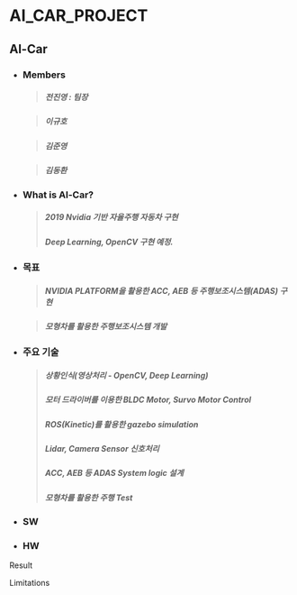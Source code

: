 # AI_CAR_PROJECT

## Al-Car

* ### Members

  > ##### 전진영 : 팀장

  > ##### 이규호

  > ##### 김준영 

  > ##### 김동환 


* ### What is Al-Car?

  > ##### 2019 Nvidia 기반 자율주행 자동차 구현
  > ##### Deep Learning, OpenCV 구현 예정.

* ### 목표

  > ##### NVIDIA PLATFORM을 활용한 ACC, AEB 등 주행보조시스템(ADAS) 구현

  > ##### 모형차를 활용한 주행보조시스템 개발

* ### 주요 기술
  > ##### 상황인식(영상처리 - OpenCV, Deep Learning)
  > ##### 모터 드라이버를 이용한 BLDC Motor, Survo Motor Control
  > ##### ROS(Kinetic)를 활용한 gazebo simulation
  > ##### Lidar, Camera Sensor 신호처리
  > ##### ACC, AEB 등 ADAS System logic 설계
  > ##### 모형차를 활용한 주행 Test
  
* ### SW

* ### HW

Result

Limitations

